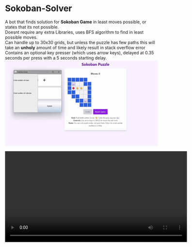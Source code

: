 # Sokoban-Solver
A bot that finds solution for <b>Sokoban Game</b> in least moves possible, or states that its not possible. <br>
Doesnt require any extra Libraries, uses BFS algorithm to find in least possible moves. <br> 
Can handle up to 30x30 grids, but unless the puzzle has few paths this will take an <b>unholy</b> amount of time and likely result in stack overflow error <br>
Contains an optional key presser (which uses arrow keys), delayed at 0.35 seconds per press with a 5 seconds starting delay.
![Sokoban](showCase.gif)

<video src="brainBreakShowCase.mp4" controls width="600"></video>

